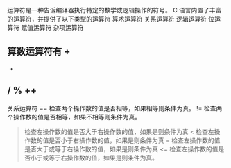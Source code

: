 运算符是一种告诉编译器执行特定的数学或逻辑操作的符号。
C 语言内置了丰富的运算符，并提供了以下类型的运算符
算术运算符
关系运算符
逻辑运算符
位运算符
赋值运算符
杂项运算符


算数运算符有
+
-
*
/
%
++
--

关系运算符
== 检查两个操作数的值是否相等，如果相等则条件为真。
!= 检查两个操作数的值是否相等，如果不相等则条件为真。
> 检查左操作数的值是否大于右操作数的值，如果是则条件为真
< 检查左操作数的值是否小于右操作数的值，如果是则条件为真
>=  检查左操作数的值是否大于或等于右操作数的值，如果是则条件为真
<= 检查左操作数的值是否小于或等于右操作数的值，如果是则条件为真。
